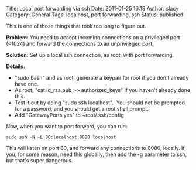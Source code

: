 Title: Local port forwarding via ssh
Date: 2011-01-25 16:19
Author: slacy
Category: General
Tags: localhost, port forwarding, ssh
Status: published

This is one of those things that took too long to figure out.

**Problem**: You need to accept incoming connections on a privileged
port (&lt;1024) and forward the connections to an unprivileged port.

**Solution**: Set up a local ssh connection, as root, with port
forwarding.

**Details:**

-   "sudo bash" and as root, generate a keypair for root if you don't
    already have one.
-   As root, "cat id\_rsa.pub &gt;&gt; authorized\_keys" if you haven't
    already done this.
-   Test it out by doing "sudo ssh localhost".  You should not be
    prompted for a password, and you should get a root shell prompt.
-   Add "GatewayPorts yes" to \~root/.ssh/config

Now, when you want to port forward, you can run:

    sudo ssh -N -L 80:localhost:8080 localhost

This will listen on port 80, and forward any connections to 8080,
locally. If you, for some reason, need this globally, then add the -g
parameter to ssh, but that's super dangerous.
